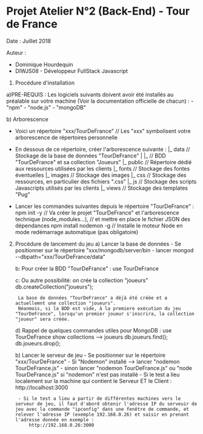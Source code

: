 # Projet Atelier N°2 (Back-End) - Tour de France
Date : Juillet 2018

Auteur : 
- Dominique Hourdequin
- DIWJS08 - Développeur FullStack Javascript

1) Procédure d'installation

a)PRE-REQUIS : 
    Les logiciels suivants doivent avoir été installés au préalable sur votre machine (Voir la documentation officielle de chacun) : 
    - "npm"
    - "node.js" 
    - "mongoDB"

b) Arborescence
- Voici un répertoire "xxx/TourDeFrance"  // Les "xxx" symbolisent votre arborescence de répertoires personnelle
- En dessous de ce répertoire, créer l'arborescence suivante :
    |_ data             // Stockage de la base de données "TourDeFrance"
    |   |_              // BDD "TourDeFrance" et sa collection "Joueurs"
    |_ public           // Répertoire dédié aux ressources utilisées par les clients
        |_ fonts        // Stockage des fontes éventuelles
        |_ images       // Stockage des images
        |_ css          // Stockage des ressources, en particulier des fichiers ".css"
        |_ js           // Stockage des scripts Javascripts utilisés par les clients
    |_ views            // Stockage des templates "Pug"

- Lancer les commandes suivantes depuis le répertoire "TourDeFrance" :
    npm init -y                     // Va créer le projet "TourDeFrance" et l'arborescence technique (node_modules...), 
                                    // et mettre en place le fichier JSON des dépendances 
    npm install nodemon -g          // Installe le moteur Node en mode redémarrage automatique (pas obligatoire)


2) Procédure de lancement du jeu
    a)  Lancer la base de données
        - Se positionner sur le répertoire "xxx/mongodb/server/bin
        - lancer mongod --dbpath="xxx/TourDeFrance/data"


    b: Pour créer la BDD "TourDeFrance" : 
            use TourDeFrance

    c: Ou autre possibilité: on crée la collection "joueurs" 
            db.createCollection("joueurs");

        La base de données "TourDeFrance" a déjà été créée et a actuellemnt une collection "joueurs".
        Néanmois, si la BDD est vide, à la premiere exécution du jeu "TourDeFrance", lorsqu'un premier joueur s'inscrira, la collection "joueur" sera créée. 

    d) Rappel de quelques commandes utiles pour MongoDB :
        use TourDeFrance
        show collections --> joueurs
        db.joueurs.find();
        db.joueurs.drop();

    b) Lancer le serveur de jeu
        - Se positionner sur le répertoire "xxx/TourDeFrance"
        - Si "Nodemon" installé --> lancer "nodemon TourDeFrance.js"
        - sinon lancer "nodemon TourDeFrance.js" ou "node TourDeFrance.js" si "nodemon" n'est pas installé
        - Si le test a lieu localement sur la machine qui contient le Serveur ET le Client :
            http://localhost:3000

        - Si le test a lieu a partir de différentes machines vers le serveur de jeu, il faut d'abord obtenir l'adresse IP du serveuir de jeu avec la commande "ipconfig" dans une fenêtre de commande, et relever l'adresse IP (exemple 192.168.0.26) et saisir en prenant l'adresse donnée en exemple :
            http://192.168.0.26:3000
